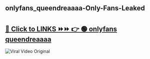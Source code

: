 
 ## onlyfans_queendreaaaa-Only-Fans-Leaked

# <h2><a href="https://clipsfans.com/onlyfans_queendreaaaa&ref=git">🔗 Click to LINKS ⏩⏩ 👉 🟢 onlyfans queendreaaaa </a></h2>

<a href="https://clipsfans.com/onlyfans_queendreaaaa&ref=git" rel="nofollow" data-target="animated-image.originalLink"><img src="https://i.ibb.co.com/xMMVF88/686577567.gif" alt="Viral Video Original" style="max-width: 100%; display: inline-block;" data-target="animated-image.originalImage"></a>
